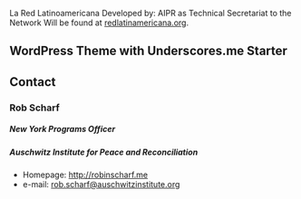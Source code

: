 La Red Latinoamericana 
Developed by: AIPR as Technical Secretariat to the Network 
Will be found at [redlatinamericana.org](http://redlatinoamericana.org).

## WordPress Theme with Underscores.me Starter


## Contact
### Rob Scharf
##### New York Programs Officer 
##### Auschwitz Institute for Peace and Reconciliation
* Homepage: http://robinscharf.me
* e-mail: rob.scharf@auschwitzinstitute.org

